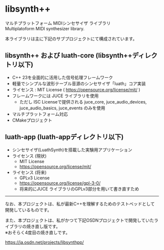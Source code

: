 # libsynth++

マルチプラットフォーム MIDIシンセサイザ ライブラリ  
Multiplatoform MIDI synthesizer library.

本ライブラリは主に下記のサブプロジェクトにて構成されています。

## libsynth++ および luath-core (libsynth++ディレクトリ以下)
* C++ 23を全面的に活用した信号処理フレームワーク
* 軽量でシンプルな波形テーブル音源のシンセサイザ「luath」コア実装
* ライセンス : MIT License ( https://opensource.org/license/mit/ )
* フレームワークには JUCE ライブラリを使用
    * ただし ISC Licenseで提供される juce_core, juce_audio_devices, juce_audio_basics, juce_events のみを使用
* マルチプラットフォーム対応
* CMakeプロジェクト
    
## luath-app (luath-appディレクトリ以下)
* シンセサイザ(LuathSynth)を搭載した実験用アプリケーション
* ライセンス (現状)
    * MIT License
    * https://opensource.org/license/mit/
* ライセンス (将来)
    * GPLv3 License
    * https://opensource.org/license/gpl-3-0/
    * 将来的にJUCE ライブラリのGPLv3部分を用いて書き直すため
    
----

なお、本プロジェクトは、私が最新C++を理解するためのテストベッドとして開発しているものです。

また、本プロジェクトは、私がかつて下記OSDNプロジェクトで開発していたライブラリの焼き直し版です。  
※おそらく4度目の焼き直しです。

https://ja.osdn.net/projects/libsynthpp/


